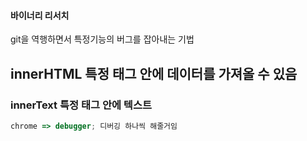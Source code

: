 #### 바이너리 리서치

git을 역행하면서 특정기능의 버그를 잡아내는 기법



## innerHTML 특정 태그 안에 데이터를 가져올 수 있음

### innerText 특정 태그 안에 텍스트



```js
chrome => debugger; 디버깅 하나씩 해줄거임 
```

